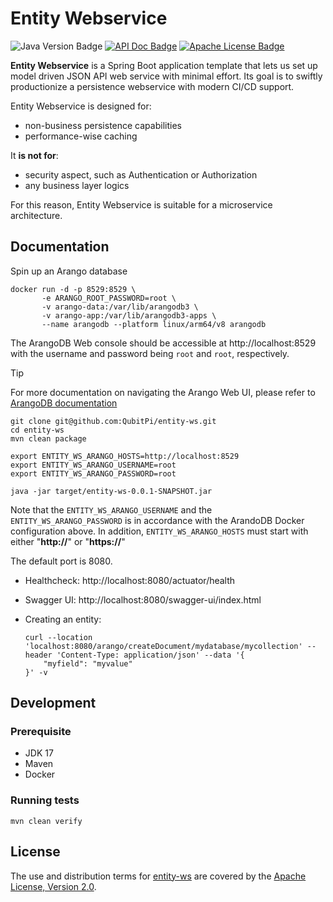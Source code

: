 Entity Webservice
=================

![Java Version Badge][Java Version Badge]
[![API Doc Badge]][API Doc URL]
[![Apache License Badge]][Apache License, Version 2.0]

__Entity Webservice__ is a Spring Boot application template that lets us set up model driven JSON API web service with
minimal effort. Its goal is to swiftly productionize a persistence webservice with modern CI/CD support.

Entity Webservice is designed for:

- non-business persistence capabilities
- performance-wise caching

It __is not for__:

- security aspect, such as Authentication or Authorization
- any business layer logics

For this reason, Entity Webservice is suitable for a microservice architecture.

Documentation
-------------

Spin up an Arango database

```console
docker run -d -p 8529:8529 \
       -e ARANGO_ROOT_PASSWORD=root \
       -v arango-data:/var/lib/arangodb3 \
       -v arango-app:/var/lib/arangodb3-apps \
       --name arangodb --platform linux/arm64/v8 arangodb
```

The ArangoDB Web console should be accessible at http://localhost:8529 with the username and password being `root` and
`root`, respectively.

> [!TIP]
>
> For more documentation on navigating the Arango Web UI, please refer to
> [ArangoDB documentation](https://arango.qubitpi.org/stable/components/web-interface/)

```console
git clone git@github.com:QubitPi/entity-ws.git
cd entity-ws
mvn clean package

export ENTITY_WS_ARANGO_HOSTS=http://localhost:8529
export ENTITY_WS_ARANGO_USERNAME=root
export ENTITY_WS_ARANGO_PASSWORD=root

java -jar target/entity-ws-0.0.1-SNAPSHOT.jar
```

Note that the `ENTITY_WS_ARANGO_USERNAME` and the `ENTITY_WS_ARANGO_PASSWORD` is in accordance with the ArandoDB Docker
configuration above. In addition, `ENTITY_WS_ARANGO_HOSTS` must start with either "__http://__" or "__https://__"

The default port is 8080.

- Healthcheck: http://localhost:8080/actuator/health
- Swagger UI: http://localhost:8080/swagger-ui/index.html
- Creating an entity:

  ```console
  curl --location 'localhost:8080/arango/createDocument/mydatabase/mycollection' --header 'Content-Type: application/json' --data '{
      "myfield": "myvalue"
  }' -v
  ```

Development
-----------

### Prerequisite

- JDK 17
- Maven
- Docker

### Running tests

  ```console
  mvn clean verify
  ```

License
-------

The use and distribution terms for [entity-ws]() are covered by the [Apache License, Version 2.0].

[Apache License Badge]: https://img.shields.io/badge/Apache%202.0-F25910.svg?style=for-the-badge&logo=Apache&logoColor=white
[Apache License, Version 2.0]: https://www.apache.org/licenses/LICENSE-2.0
[API Doc Badge]: https://img.shields.io/badge/Open%20API-Swagger-85EA2D.svg?style=for-the-badge&logo=openapiinitiative&logoColor=white&labelColor=6BA539
[API Doc URL]: https://springdoc.org/

[Java Version Badge]: https://img.shields.io/badge/Java-17-brightgreen?style=for-the-badge&logo=OpenJDK&logoColor=white

